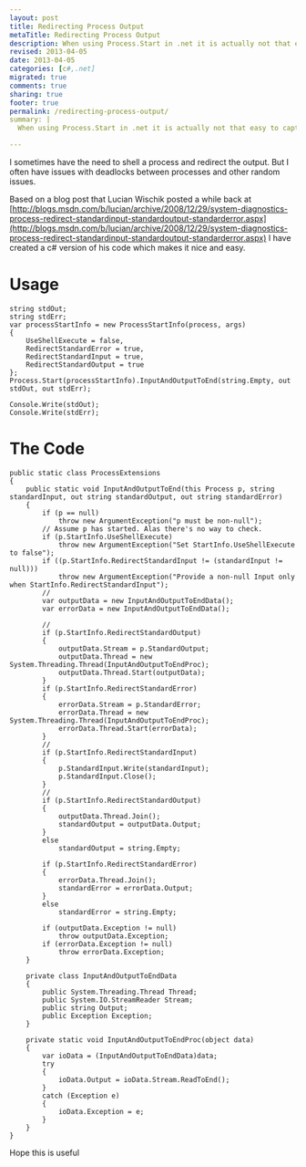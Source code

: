 ```yaml
---
layout: post
title: Redirecting Process Output
metaTitle: Redirecting Process Output
description: When using Process.Start in .net it is actually not that easy to capture the output. Here is some code to help
revised: 2013-04-05
date: 2013-04-05
categories: [c#,.net]
migrated: true
comments: true
sharing: true
footer: true
permalink: /redirecting-process-output/
summary: | 
  When using Process.Start in .net it is actually not that easy to capture the output. Here is some code to help

---
```

I sometimes have the need to shell a process and redirect the output. But I often have issues with deadlocks between processes and other random issues.

Based on a blog post that Lucian Wischik posted a while back at [http://blogs.msdn.com/b/lucian/archive/2008/12/29/system-diagnostics-process-redirect-standardinput-standardoutput-standarderror.aspx](http://blogs.msdn.com/b/lucian/archive/2008/12/29/system-diagnostics-process-redirect-standardinput-standardoutput-standarderror.aspx) I have created a c# version of his code which makes it nice and easy.
<!-- more -->
# Usage

    string stdOut;
    string stdErr;
    var processStartInfo = new ProcessStartInfo(process, args)
    {
        UseShellExecute = false,
        RedirectStandardError = true,
        RedirectStandardInput = true,
        RedirectStandardOutput = true
    };
    Process.Start(processStartInfo).InputAndOutputToEnd(string.Empty, out stdOut, out stdErr);

    Console.Write(stdOut);
    Console.Write(stdErr);

# The Code
    public static class ProcessExtensions
    {
        public static void InputAndOutputToEnd(this Process p, string standardInput, out string standardOutput, out string standardError)
        {
            if (p == null)
                throw new ArgumentException("p must be non-null");
            // Assume p has started. Alas there's no way to check.
            if (p.StartInfo.UseShellExecute)
                throw new ArgumentException("Set StartInfo.UseShellExecute to false");
            if ((p.StartInfo.RedirectStandardInput != (standardInput != null)))
                throw new ArgumentException("Provide a non-null Input only when StartInfo.RedirectStandardInput");
            //
            var outputData = new InputAndOutputToEndData();
            var errorData = new InputAndOutputToEndData();

            //
            if (p.StartInfo.RedirectStandardOutput)
            {
                outputData.Stream = p.StandardOutput;
                outputData.Thread = new System.Threading.Thread(InputAndOutputToEndProc);
                outputData.Thread.Start(outputData);
            }
            if (p.StartInfo.RedirectStandardError)
            {
                errorData.Stream = p.StandardError;
                errorData.Thread = new System.Threading.Thread(InputAndOutputToEndProc);
                errorData.Thread.Start(errorData);
            }
            //
            if (p.StartInfo.RedirectStandardInput)
            {
                p.StandardInput.Write(standardInput);
                p.StandardInput.Close();
            }
            //
            if (p.StartInfo.RedirectStandardOutput)
            {
                outputData.Thread.Join();
                standardOutput = outputData.Output;
            }
            else
                standardOutput = string.Empty;

            if (p.StartInfo.RedirectStandardError)
            {
                errorData.Thread.Join();
                standardError = errorData.Output;
            }
            else
                standardError = string.Empty;

            if (outputData.Exception != null)
                throw outputData.Exception;
            if (errorData.Exception != null)
                throw errorData.Exception;
        }

        private class InputAndOutputToEndData
        {
            public System.Threading.Thread Thread;
            public System.IO.StreamReader Stream;
            public string Output;
            public Exception Exception;
        }

        private static void InputAndOutputToEndProc(object data)
        {
            var ioData = (InputAndOutputToEndData)data;
            try
            {
                ioData.Output = ioData.Stream.ReadToEnd();
            }
            catch (Exception e)
            {
                ioData.Exception = e;
            }
        }
    }


Hope this is useful
